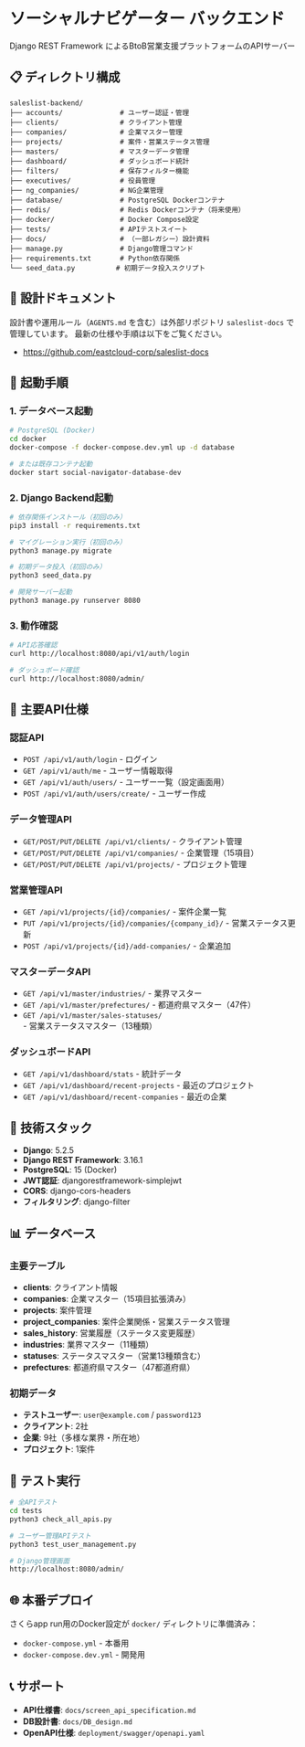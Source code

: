 # ソーシャルナビゲーター バックエンド

Django REST Framework によるBtoB営業支援プラットフォームのAPIサーバー

## 📋 ディレクトリ構成

```
saleslist-backend/
├── accounts/              # ユーザー認証・管理
├── clients/               # クライアント管理
├── companies/             # 企業マスター管理
├── projects/              # 案件・営業ステータス管理
├── masters/               # マスターデータ管理
├── dashboard/             # ダッシュボード統計
├── filters/               # 保存フィルター機能
├── executives/            # 役員管理
├── ng_companies/          # NG企業管理
├── database/              # PostgreSQL Dockerコンテナ
├── redis/                 # Redis Dockerコンテナ（将来使用）
├── docker/                # Docker Compose設定
├── tests/                 # APIテストスイート
├── docs/                  # （一部レガシー）設計資料
├── manage.py              # Django管理コマンド
├── requirements.txt       # Python依存関係
└── seed_data.py          # 初期データ投入スクリプト
```

## 📄 設計ドキュメント

設計書や運用ルール（`AGENTS.md` を含む）は外部リポジトリ `saleslist-docs` で管理しています。
最新の仕様や手順は以下をご覧ください。
- https://github.com/eastcloud-corp/saleslist-docs

## 🚀 起動手順

### **1. データベース起動**
```bash
# PostgreSQL (Docker)
cd docker
docker-compose -f docker-compose.dev.yml up -d database

# または既存コンテナ起動
docker start social-navigator-database-dev
```

### **2. Django Backend起動**
```bash
# 依存関係インストール（初回のみ）
pip3 install -r requirements.txt

# マイグレーション実行（初回のみ）
python3 manage.py migrate

# 初期データ投入（初回のみ）
python3 seed_data.py

# 開発サーバー起動
python3 manage.py runserver 8080
```

### **3. 動作確認**
```bash
# API応答確認
curl http://localhost:8080/api/v1/auth/login

# ダッシュボード確認
curl http://localhost:8080/admin/
```

## 🎯 主要API仕様

### **認証API**
- `POST /api/v1/auth/login` - ログイン
- `GET /api/v1/auth/me` - ユーザー情報取得
- `GET /api/v1/auth/users/` - ユーザー一覧（設定画面用）
- `POST /api/v1/auth/users/create/` - ユーザー作成

### **データ管理API**
- `GET/POST/PUT/DELETE /api/v1/clients/` - クライアント管理
- `GET/POST/PUT/DELETE /api/v1/companies/` - 企業管理（15項目）
- `GET/POST/PUT/DELETE /api/v1/projects/` - プロジェクト管理

### **営業管理API**
- `GET /api/v1/projects/{id}/companies/` - 案件企業一覧
- `PUT /api/v1/projects/{id}/companies/{company_id}/` - 営業ステータス更新
- `POST /api/v1/projects/{id}/add-companies/` - 企業追加

### **マスターデータAPI**
- `GET /api/v1/master/industries/` - 業界マスター
- `GET /api/v1/master/prefectures/` - 都道府県マスター（47件）
- `GET /api/v1/master/sales-statuses/` - 営業ステータスマスター（13種類）

### **ダッシュボードAPI**
- `GET /api/v1/dashboard/stats` - 統計データ
- `GET /api/v1/dashboard/recent-projects` - 最近のプロジェクト
- `GET /api/v1/dashboard/recent-companies` - 最近の企業

## 🔧 技術スタック

- **Django**: 5.2.5
- **Django REST Framework**: 3.16.1
- **PostgreSQL**: 15 (Docker)
- **JWT認証**: djangorestframework-simplejwt
- **CORS**: django-cors-headers
- **フィルタリング**: django-filter

## 📊 データベース

### **主要テーブル**
- **clients**: クライアント情報
- **companies**: 企業マスター（15項目拡張済み）
- **projects**: 案件管理
- **project_companies**: 案件企業関係・営業ステータス管理
- **sales_history**: 営業履歴（ステータス変更履歴）
- **industries**: 業界マスター（11種類）
- **statuses**: ステータスマスター（営業13種類含む）
- **prefectures**: 都道府県マスター（47都道府県）

### **初期データ**
- **テストユーザー**: `user@example.com` / `password123`
- **クライアント**: 2社
- **企業**: 9社（多様な業界・所在地）
- **プロジェクト**: 1案件

## 🧪 テスト実行

```bash
# 全APIテスト
cd tests
python3 check_all_apis.py

# ユーザー管理APIテスト
python3 test_user_management.py

# Django管理画面
http://localhost:8080/admin/
```

## 🌐 本番デプロイ

さくらapp run用のDocker設定が `docker/` ディレクトリに準備済み：
- `docker-compose.yml` - 本番用
- `docker-compose.dev.yml` - 開発用

## 📞 サポート

- **API仕様書**: `docs/screen_api_specification.md`
- **DB設計書**: `docs/DB_design.md`
- **OpenAPI仕様**: `deployment/swagger/openapi.yaml`
